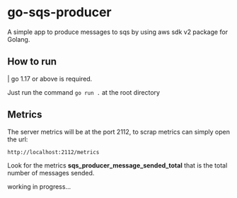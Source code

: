 # go-sqs-producer

A simple app to produce messages to sqs by using aws sdk v2 package for Golang.

## How to run
 
 | go 1.17 or above is required.

 Just run the command  `go run .` at the root directory

 ## Metrics

 The server metrics will be at the port 2112, to scrap metrics can simply open the url:

 `http://localhost:2112/metrics`

 Look for the metrics **sqs_producer_message_sended_total** that is the total number of messages sended.


 working in progress...

